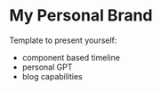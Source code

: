 # My Personal Brand

Template to present yourself:
- component based timeline
- personal GPT
- blog capabilities
